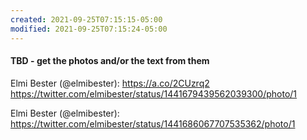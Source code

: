 ```yaml
---
created: 2021-09-25T07:15:15-05:00
modified: 2021-09-25T07:15:24-05:00
---
```


#### TBD - get the photos and/or the text from them
Elmi Bester (@elmibester): https://a.co/2CUzrq2 https://twitter.com/elmibester/status/1441679439562039300/photo/1

Elmi Bester (@elmibester): https://twitter.com/elmibester/status/1441686067707535362/photo/1

